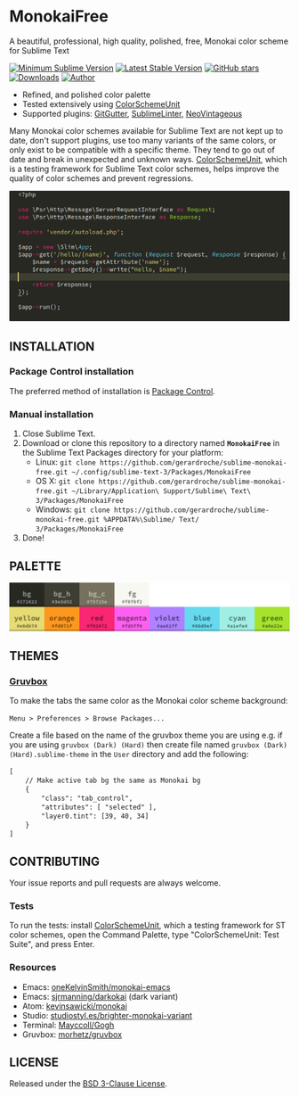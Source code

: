 # MonokaiFree

A beautiful, professional, high quality, polished, free, Monokai color scheme for Sublime Text

[![Minimum Sublime Version](https://img.shields.io/badge/sublime-%3E%3D%203.0-brightgreen.svg?style=flat-square)](https://sublimetext.com) [![Latest Stable Version](https://img.shields.io/github/tag/gerardroche/sublime-monokai-free.svg?style=flat-square&label=stable)](https://github.com/gerardroche/sublime-monokai-free/tags) [![GitHub stars](https://img.shields.io/github/stars/gerardroche/sublime-monokai-free.svg?style=flat-square)](https://github.com/gerardroche/sublime-monokai-free/stargazers) [![Downloads](https://img.shields.io/packagecontrol/dt/MonokaiFree.svg?style=flat-square)](https://packagecontrol.io/packages/MonokaiFree) [![Author](https://img.shields.io/badge/twitter-gerardroche-blue.svg?style=flat-square)](https://twitter.com/gerardroche)

* Refined, and polished color palette
* Tested extensively using [ColorSchemeUnit](https://github.com/gerardroche/sublime_color_scheme_unit)
* Supported plugins: [GitGutter](https://github.com/jisaacks/GitGutter), [SublimeLinter](https://github.com/SublimeLinter/SublimeLinter3), [NeoVintageous](https://github.com/NeoVintageous/NeoVintageous)

Many Monokai color schemes available for Sublime Text are not kept up to date, don't support plugins, use too many variants of the same colors, or only exist to be compatible with a specific theme. They tend to go out of date and break in unexpected and unknown ways. [ColorSchemeUnit](https://github.com/gerardroche/sublime_color_scheme_unit), which is a testing framework for Sublime Text color schemes, helps improve the quality of color schemes and prevent regressions.

![MonokaiFree Screenshot](screenshot.png)

## INSTALLATION

### Package Control installation

The preferred method of installation is [Package Control](https://packagecontrol.io/browse/authors/gerardroche).

### Manual installation

1. Close Sublime Text.
2. Download or clone this repository to a directory named **`MonokaiFree`** in the Sublime Text Packages directory for your platform:
    * Linux: `git clone https://github.com/gerardroche/sublime-monokai-free.git ~/.config/sublime-text-3/Packages/MonokaiFree`
    * OS X: `git clone https://github.com/gerardroche/sublime-monokai-free.git ~/Library/Application\ Support/Sublime\ Text\ 3/Packages/MonokaiFree`
    * Windows: `git clone https://github.com/gerardroche/sublime-monokai-free.git %APPDATA%\Sublime/ Text/ 3/Packages/MonokaiFree`
3. Done!

## PALETTE

![Monokai palette](palette.png)

## THEMES

### [Gruvbox](https://github.com/Briles/gruvbox)

To make the tabs the same color as the Monokai color scheme background:

`Menu > Preferences > Browse Packages...`

Create a file based on the name of the gruvbox theme you are using e.g. if you are using `gruvbox (Dark) (Hard)` then create file named `gruvbox (Dark) (Hard).sublime-theme` in the `User` directory and add the following:

```
[
    // Make active tab bg the same as Monokai bg
    {
        "class": "tab_control",
        "attributes": [ "selected" ],
        "layer0.tint": [39, 40, 34]
    }
]
```

## CONTRIBUTING

Your issue reports and pull requests are always welcome.

### Tests

To run the tests: install [ColorSchemeUnit](https://github.com/gerardroche/sublime_color_scheme_unit), which a testing framework for ST color schemes, open the Command Palette, type "ColorSchemeUnit: Test Suite", and press Enter.

### Resources

* Emacs: [oneKelvinSmith/monokai-emacs](https://github.com/oneKelvinSmith/monokai-emacs)
* Emacs: [sjrmanning/darkokai](https://github.com/sjrmanning/darkokai) (dark variant)
* Atom: [kevinsawicki/monokai](https://github.com/kevinsawicki/monokai)
* Studio: [studiostyl.es/brighter-monokai-variant](http://studiostyl.es/schemes/brighter-monokai-variant)
* Terminal: [Mayccoll/Gogh](https://github.com/Mayccoll/Gogh/blob/master/content/themes.md#monokai-dark)
* Gruvbox: [morhetz/gruvbox](https://github.com/morhetz/gruvbox)

## LICENSE

Released under the [BSD 3-Clause License](LICENSE).
